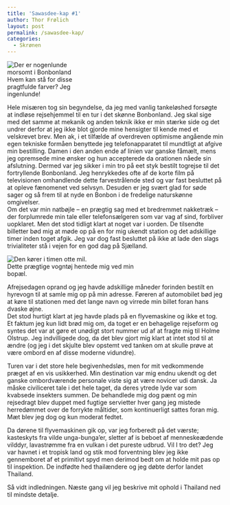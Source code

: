 ```yaml
---
title: 'Sawasdee-kap #1'
author: Thor Frølich
layout: post
permalink: /sawasdee-kap/
categories:
  - Skrønen
---
```

<div class="bitImage bitRight" style="width: 178px">
  <img src="http://www.abekat.net/images/bonbonland_01.jpg" alt="Der er nogenlunde morsomt i Bonbonland" /><br /> Hvem kan stå for disse pragtfulde farver? Jeg ingenlunde!
</div>

Hele misæren tog sin begyndelse, da jeg med vanlig tankeløshed forsøgte at indløse rejsehjemmel til en tur i det skønne Bonbonland. Jeg skal sige med det samme at mekanik og anden teknik ikke er min stærke side og det undrer derfor at jeg ikke blot gjorde mine hensigter til kende med et velskrevet brev. Men ak, i et tilfælde af overdreven optimisme angående min egen tekniske formåen benyttede jeg telefonapparatet til mundtligt at afgive min bestilling. Damen i den anden ende af linien var ganske fåmælt, mens jeg opremsede mine ønsker og hun accepterede da orationen nåede sin afslutning. Dermed var jeg sikker i min tro på eet styk bestilt togrejse til det fortryllende Bonbonland. Jeg henrykkedes ofte af de korte film på televisionen omhandlende dette farvestrålende sted og var fast besluttet på at opleve fænomenet ved selvsyn. Desuden er jeg svært glad for søde sager og så frem til at nyde en Bonbon i de fredelige naturskønne omgivelser.  
Om det var min natbøjle – en prægtig sag med et bredremmet nakketræk – der forplumrede min tale eller telefonsælgeren som var vag af sind, forbliver uopklaret. Men det stod tidligt klart at noget var i uorden. De tilsendte billetter bød mig at møde op på en for mig ukendt station og det adskillige timer inden toget afgik. Jeg var dog fast besluttet på ikke at lade den slags trivialiteter stå i vejen for en god dag på Sjælland.

<div class="bitImage bitCenter" style="width: 308px">
  <img src="http://www.abekat.net/images/hyrevogn_01.jpg" alt="Den kører i timen otte mil." /><br /> Dette prægtige vogntøj hentede mig ved min bopæl.
</div>

Afrejsedagen oprand og jeg havde adskillige måneder forinden bestilt en hyrevogn til at samle mig op på min adresse. Føreren af automobilet bød jeg at køre til stationen med det lange navn og virrede min billet foran hans dvaske øjne.  
Det stod hurtigt klart at jeg havde plads på en flyvemaskine og ikke et tog. Et faktum jeg kun lidt brød mig om, da toget er en behagelige rejseform og syntes det var at gøre et unødigt stort nummer ud af at fragte mig til Holme Olstrup. Jeg indvilligede dog, da det blev gjort mig klart at intet stod til at ændre (og jeg i det skjulte blev opstemt ved tanken om at skulle prøve at være ombord en af disse moderne vidundre).

Turen var i det store hele begivenhedsløs, men for mit vedkommende præget af en vis usikkerhed. Min destination var mig endnu ukendt og det ganske ombordværende personale viste sig at være novicer udi dansk. Ja måske civiliceret tale i det hele taget, da deres ytrede lyde var som kvabsede insekters summen. De behandlede mig dog pænt og min rejsedragt blev duppet med fugtige servietter hver gang jeg mistede herredømmet over de forrykte måltider, som kontinuerligt sattes foran mig. Mæt blev jeg dog og kun moderat fedtet.

Da dørene til flyvemaskinen gik op, var jeg forberedt på det værste; kasteskyts fra vilde unga-bunga’er, sletter af is beboet af menneskeædende vilddyr, lavastrømme fra en vulkan i det pureste udbrud. Vil I tro det? Jeg var havnet i et tropisk land og stik mod forventning blev jeg ikke gennemboret af et primitivt spyd men derimod bedt om at holde mit pas op til inspektion. De indfødte hed thailændere og jeg døbte derfor landet Thailand.

Så vidt indledningen. Næste gang vil jeg beskrive mit ophold i Thailand ned til mindste detalje.